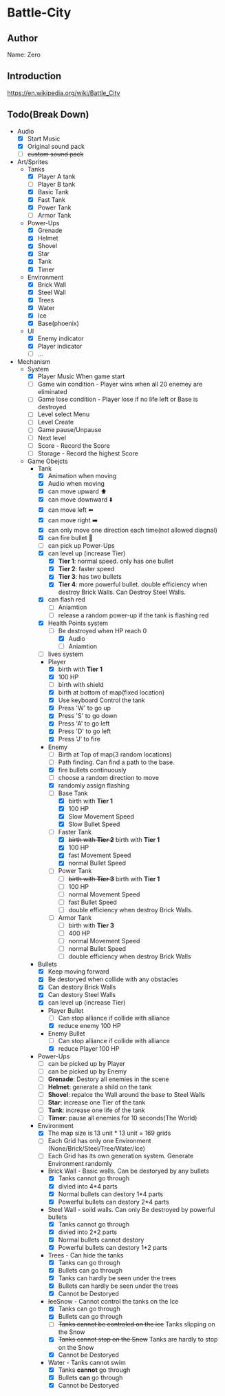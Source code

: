 # Battle-City
## Author
Name: Zero
## Introduction
<https://en.wikipedia.org/wiki/Battle_City>
## Todo(Break Down)

- Audio
  - [x] Start Music
  - [x] Original sound pack
  - [ ] ~~custom sound pack~~
- Art/Sprites
  - Tanks
    - [x] Player A tank
    - [ ] Player B tank
    - [x] Basic Tank
    - [x] Fast Tank
    - [x] Power Tank
    - [ ] Armor Tank
  - Power-Ups
    - [x] Grenade
    - [x] Helmet
    - [x] Shovel
    - [x] Star
    - [x] Tank
    - [x] Timer
  - Environment
    - [x] Brick Wall
    - [x] Steel Wall
    - [x] Trees
    - [x] Water
    - [x] Ice
    - [x] Base(phoenix)
  - UI
    - [x] Enemy indicator
    - [x] Player indicator
    - [ ] ...
- Mechanism
  - System
    - [x] Player Music When game start
    - [ ] Game win condition - Player wins when all 20 enemey are eliminated
    - [ ] Game lose condition - Player lose if no life left or Base is destroyed
    - [ ] Level select Menu
    - [ ] Level Create
    - [ ] Game pause/Unpause
    - [ ] Next level
    - [ ] Score - Record the Score
    - [ ] Storage - Record the highest Score
  - Game Obejcts
    - Tank
      - [x] Animation when moving
      - [x] Audio when moving
      - [x] can move upward ⬆️
      - [x] can move downward ⬇️
      - [x] can move left ⬅️
      - [x] can move right ➡️
      - [x] can only move one direction each time(not allowed diagnal)
      - [x] can fire bullet 🔫
      - [ ] can pick up Power-Ups
      - [x] can level up (increase Tier)
        - [x] **Tier 1**: normal speed. only has one bullet
        - [x] **Tier 2**: faster speed
        - [x] **Tier 3**: has two bullets
        - [x] **Tier 4**: more powerful bullet. double efficiency when destroy Brick Walls. Can Destroy Steel Walls.
      - [x] can flash red
        - [ ] Aniamtion
        - [ ] release a random power-up if the tank is flashing red
      - [x] Health Points system
        - [ ] Be destroyed when HP reach 0
          - [x] Audio
          - [ ] Aniamtion
      - [ ] lives system
      - Player
        - [x] birth with **Tier 1**
        - [x] 100 HP
        - [ ] birth with shield
        - [x] birth at bottom of map(fixed location)
        - [x] Use keyboard Control the tank
        - [x] Press 'W' to go up
        - [x] Press 'S' to go down
        - [x] Press 'A' to go left
        - [x] Press 'D' to go left
        - [x] Press 'J' to fire
      - Enemy
        - [ ] Birth at Top of map(3 random locations)
        - [ ] Path finding. Can find a path to the base.
        - [x] fire bullets continuously
        - [ ] choose a random direction to move
        - [x] randomly assign flashing  
        - [ ] Base Tank
          - [x] birth with **Tier 1**
          - [x] 100 HP
          - [x] Slow Movement Speed
          - [x] Slow Bullet Speed
        - [ ] Faster Tank
          - [x] ~~birth with **Tier 2**~~ birth with **Tier 1**
          - [x] 100 HP
          - [x] fast Movement Speed
          - [x] normal Bullet Speed
        - [ ] Power Tank
          - [ ] ~~birth with **Tier 3**~~ birth with **Tier 1**
          - [ ] 100 HP
          - [ ] normal Movement Speed
          - [ ] fast Bullet Speed
          - [ ] double efficiency when destroy Brick Walls.
        - [ ] Armor Tank
          - [ ] birth with **Tier 3**
          - [ ] 400 HP
          - [ ] normal Movement Speed
          - [ ] normal Bullet Speed
          - [ ] double efficiency when destroy Brick Walls
    - Bullets
      - [x] Keep moving forward
      - [x] Be destoryed when collide with any obstacles
      - [x] Can destory Brick Walls
      - [x] Can destory Steel Walls
      - [x] can level up (increase Tier)
      - Player Bullet
        - [ ] Can stop alliance if collide with alliance
        - [x] reduce enemy 100 HP
      - Enemy Bullet
        - [ ] Can stop alliance if collide with alliance
        - [x] reduce Player 100 HP
    - Power-Ups
      - [ ] can be picked up by Player
      - [ ] can be picked up by Enemy
      - [ ] **Grenade**: Destory all enemies in the scene
      - [ ] **Helmet**: generate a shild on the tank
      - [ ] **Shovel**: repalce the Wall around the base to Steel Walls
      - [ ] **Star**: increase one Tier of the tank
      - [ ] **Tank**: increase one life of the tank
      - [ ] **Timer**: pause all enemies for 10 seconds(The World)
    - Environment
      - [x] The map size is 13 unit * 13 unit = 169 grids
      - [ ] Each Grid has only one Environment (None/Brick/Steel/Tree/Water/Ice)
      - [ ] Each Grid has its own generation system. Generate Environment randomly
      - Brick Wall - Basic walls. Can be destoryed by any bullets
        - [x] Tanks cannot go through
        - [x] divied into 4*4 parts
        - [x] Normal bullets can destory 1*4 parts
        - [x] Powerful bullets can destory 2*4 parts
      - Steel Wall - soild walls. Can only Be destroyed by powerful bullets
        - [x] Tanks cannot go through
        - [x] divied into 2*2 parts
        - [x] Normal bullets cannot destory
        - [x] Powerful bullets can destory 1*2 parts
      - Trees - Can hide the tanks
        - [x] Tanks can go through
        - [x] Bullets can go through
        - [x] Tanks can hardly be seen under the trees
        - [x] Bullets can hardly be seen under the trees
        - [x] Cannot be Destoryed
      - ~~Ice~~Snow - Cannot control the tanks on the Ice
        - [x] Tanks can go through
        - [x] Bullets can go through
        - [ ] ~~Tanks cannot be controled on the ice~~ Tanks slipping on the Snow
        - [x] ~~Tanks cannot stop on the Snow~~ Tanks are hardly to stop on the Snow
        - [x] Cannot be Destoryed
      - Water - Tanks cannot swim
        - [x] Tanks **cannot** go through
        - [x] Bullets **can** go through
        - [x] Cannot be Destoryed
